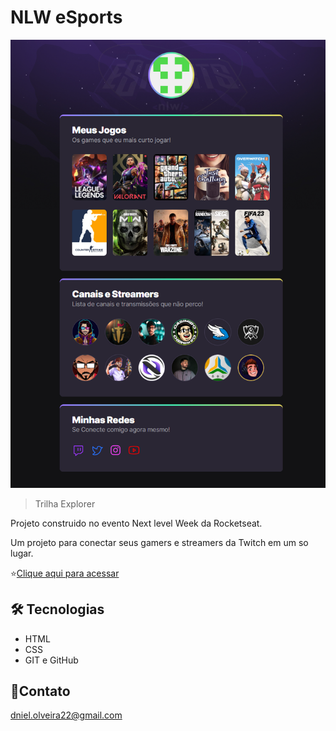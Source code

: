 # NLW eSports

![preview](github/Preview.png)

> Trilha Explorer

Projeto construido no evento Next level Week da Rocketseat.

Um projeto para conectar seus gamers e streamers da Twitch em um so lugar.

⭐[Clique aqui para acessar]()

## 🛠 Tecnologias

- HTML
- CSS
- GIT e GitHub

## 🤝Contato

dniel.olveira22@gmail.com

